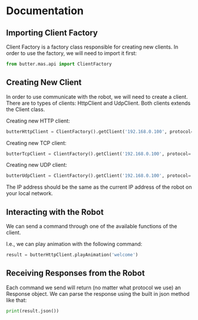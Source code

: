 # Documentation

## Importing Client Factory

Client Factory is a factory class responsible for creating new clients.
In order to use the factory, we will need to import it first:

```python
from butter.mas.api import ClientFactory
```

## Creating New Client

In order to use communicate with the robot, we will need to create a client.
There are to types of clients: HttpClient and UdpClient.
Both clients extends the Client class.

Creating new HTTP client:

```python
butterHttpClient = ClientFactory().getClient('192.168.0.100', protocol='http')  # use you robot ip here
```

Creating new TCP client:

```python
butterTcpClient = ClientFactory().getClient('192.168.0.100', protocol='tcp')  # use you robot ip here
```

Creating new UDP client:

```python
butterUdpClient = ClientFactory().getClient('192.168.0.100', protocol='udp')    # use you robot ip here
```

The IP address should be the same as the current IP address of the robot on your local network.

## Interacting with the Robot

We can send a command through one of the available functions of the client.

I.e., we can play animation with the following command:

```python
result = butterHttpClient.playAnimation('welcome')
```

## Receiving Responses from the Robot

Each command we send will return (no matter what protocol we use) an Response object.
We can parse the response using the built in json method like that:

```python
print(result.json())
```
